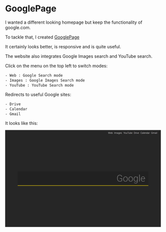 # GooglePage

I wanted a different looking homepage but keep the functionality of google.com.

To tackle that, I created [GooglePage](https://shreydan.github.io/GooglePage)

It certainly looks better, is responsive and is quite useful.

The website also integrates Google Images search and YouTube search.

Click on the menu on the top left to switch modes:
    
    - Web : Google Search mode
    - Images : Google Images Search mode
    - YouTube : YouTube Search mode
    
Redirects to useful Google sites:

    - Drive
    - Calendar
    - Gmail
    
It looks like this:

![GooglePage](screenshot.png)
